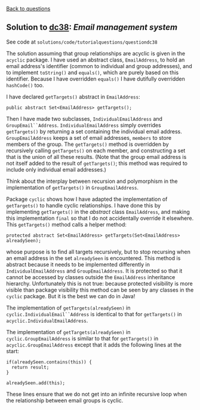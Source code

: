 [Back to questions](../README.md)

## Solution to [dc38](../questions/dc38): *Email management system*

See code at `solutions/code/tutorialquestions/questiondc38`

The solution assuming that group relationships are acyclic is given in the `acyclic` package.  I have used an abstract class, `EmailAddress`,
to hold an email address's identifier (common to individual and group addresses), and to implement `toString()` and `equals()`, which are purely
based on this identifier.  Because I have overridden `equals()` I have dutifully overridden `hashCode()` too.

I have declared `getTargets()` abstract in `EmailAddress`:

```
public abstract Set<EmailAddress> getTargets();
```

Then I have made two subclasses, `IndividualEmailAddress` and `GroupEmail``Address`.  `IndividualEmailAddress` simply overrides `getTargets()` by returning a set
containing the individual email address. `GroupEmailAddress` keeps a set of email addresses, `members` to store members of the group.  The `getTargets()` method is overridden
by recursively calling `getTargets()` on each member, and constructing a set that is the union of all these results.  (Note that the group email address is not itself added to the result of `getTargets()`;
this method was required to include only individual email addresses.)

Think about the interplay between recursion and polymorphism in the implementation of `getTargets()` in `GroupEmailAddress`.

Package `cyclic` shows how I have adapted the implementation of `getTargets()` to handle cyclic relationships.  I have done this by implementing `getTargets()` in
the *abstract* class `EmailAddress`, and making this implementation `final` so that I do not accidentally override it elsewhere.  This `getTargets()` method calls
a helper method:

```
protected abstract Set<EmailAddress> getTargets(Set<EmailAddress> alreadySeen);
```

whose purpose is to find all targets recursively, but to stop recursing when an email address in the set `alreadySeen` is encountered.  This method
is abstract because it needs to be implemented differently in `IndividualEmailAddress` and `GroupEmailAddress`.  It is protected so that
it cannot be accessed by classes outside the `EmailAddress` inheritance hierarchy.
Unfortunately this is not true: because protected visibility is
more visible than package visibility this method can be seen by any classes in the `cyclic` package.  But it is the best we can do in Java!

The implementation of `getTargets(alreadySeen)` in `cyclic.IndividualEmail``Address` is identical to that for `getTargets()` in
`acyclic.IndividualEmailAddress`.

The implementation of `getTargets(alreadySeen)` in `cyclic.GroupEmailAddress` is similar to that for `getTargets()` in `acyclic.GroupEmailAddress`
except that it adds the following lines at the start:

```
if(alreadySeen.contains(this)) {
  return result;
}
		
alreadySeen.add(this);
```

These lines ensure that we do not get into an infinite recursive loop when the relationship between email groups is cyclic.

